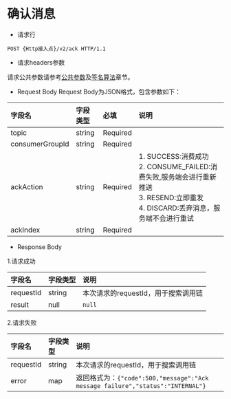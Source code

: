 # 确认消息

- 请求行

```
POST {Http接入点}/v2/ack HTTP/1.1
```

- 请求headers参数

请求公共参数请参考[公共参数](../Call-Method/Common-parameters.md)及[签名算法](../Call-Method/Signature-Algorithm.md)章节。

- Request Body
  Request Body为JSON格式，包含参数如下：

| 字段名          | 字段类型 | 必填     | 说明                                     |
| :-------------- | :------- | :------- | :--------------------------------------- |
| topic           | string   | Required |                                          |
| consumerGroupId | string   | Required |                                          |
| ackAction       | string   | Required | 1. SUCCESS:消费成功 <br/>2. CONSUME_FAILED:消费失败,服务端会进行重新推送<br/> 3. RESEND:立即重发<br/> 4. DISCARD:丢弃消息，服务端不会进行重试 |
| ackIndex        | string   | Required |                                          |

- Response Body

1.请求成功

|  字段名   | 字段类型 | 说明                                |
| :------- | :------ | :---------------------------------- |
| requestId |  string  | 本次请求的requestId，用于搜索调用链 |
|  result   |   null   | `null`|

2.请求失败

|  字段名   | 字段类型 | 说明                                                         |
| :------- | :------ | :------------------------------------------------------------ |
| requestId |  string  | 本次请求的requestId，用于搜索调用链                          |
|   error   |   map    | 返回格式为：`{"code":500,"message":"Ack message failure","status":"INTERNAL"}`|
